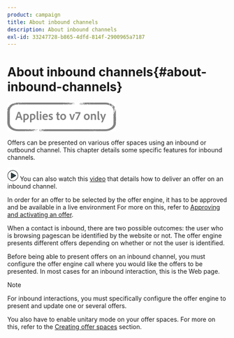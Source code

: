 ```yaml
---
product: campaign
title: About inbound channels
description: About inbound channels
exl-id: 33247728-b865-4dfd-814f-2900965a7187
---
```

# About inbound channels{#about-inbound-channels}

![](../../assets/v7-only.svg)

Offers can be presented on various offer spaces using an inbound or outbound channel. This chapter details some specific features for inbound channels.

![](assets/do-not-localize/how-to-video.png) You can also watch this [video](https://helpx.adobe.com/campaign/classic/how-to/deliver-an-offer-on-inbound-channel-in-acv6.html) that details how to deliver an offer on an inbound channel.

In order for an offer to be selected by the offer engine, it has to be approved and be available in a live environment For more on this, refer to [Approving and activating an offer](../../interaction/using/approving-and-activating-an-offer.md).

When a contact is inbound, there are two possible outcomes: the user who is browsing pagescan be identified by the website or not. The offer engine presents different offers depending on whether or not the user is identified.

Before being able to present offers on an inbound channel, you must configure the offer engine call where you would like the offers to be presented. In most cases for an inbound interaction, this is the Web page.

>[!NOTE]
>
>For inbound interactions, you must specifically configure the offer engine to present and update one or several offers.
>
>You also have to enable unitary mode on your offer spaces. For more on this, refer to the [Creating offer spaces](../../interaction/using/creating-offer-spaces.md) section.
